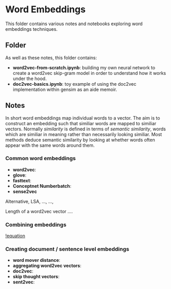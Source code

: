 # Word Embeddings

This folder contains various notes and notebooks exploring word embeddings techniques.

## Folder
As well as these notes, this folder contains:
* **word2vec-from-scratch.ipynb**: building my own neural network to create a word2vec skip-gram model in order to understand how it works under the hood.
* **doc2vec-basics.ipynb**: toy example of using the doc2vec implementation within gensim as an aide memoir.

## Notes
In short word embeddings map individual words to a vector. The aim is to construct an embedding such that similiar words are mapped to similiar vectors. 
Normally *similarity* is defined in terms of *semantic similarity*, words which are similiar in meaning rather than necessarily looking similiar. Most 
methods deduce semantic similarity by looking at whether words often appear with the same words around them.


### Common word embeddings
* **word2vec**:
* **glove**:
* **fasttext**: 
* **Conceptnet Numberbatch**:
* **sense2vec** 

Alternative, LSA, ..., ...,

Length of a word2vec vector ....

### Combining embeddings
[!equation](https://latex.codecogs.com/svg.latex?x%5Ey)


### Creating document / sentence level embeddings
* **word mover distance**:
* **aggregating word2vec vectors**:
* **doc2vec**:
* **skip thought vectors**:
* **sent2vec**: 
